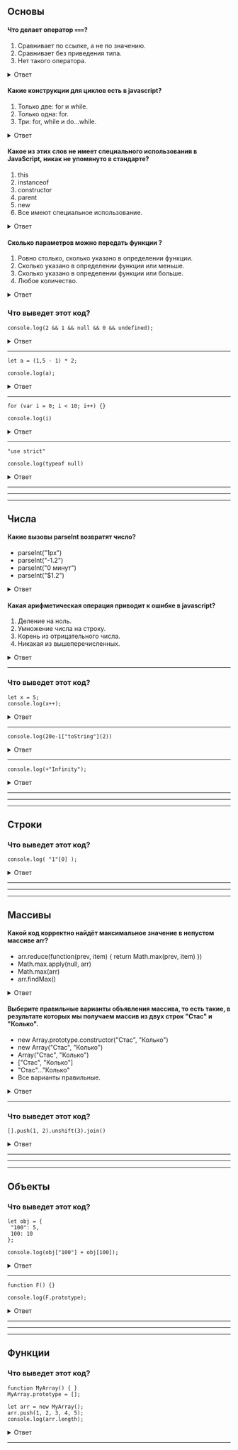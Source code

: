 ## Основы

#### Что делает оператор `===`?

1. Сравнивает по ссылке, а не по значению.
2. Сравнивает без приведения типа.
3. Нет такого оператора.

<details>
  <summary>Ответ</summary>

❌ Сравнивает по ссылке, а не по значению.

✅ Сравнивает без приведения типа.

❌ Нет такого оператора.

</details>

#### Какие конструкции для циклов есть в javascript?

1. Только две: for и while.
2. Только одна: for.
3. Три: for, while и do...while.

<details>
  <summary>Ответ</summary>

❌ Только две: for и while.

❌ Только одна: for.

✅ Три: for, while и do...while.

for — классический цикл с инициализацией, условием и инкрементом.

while — цикл, который выполняется, пока условие истинно.

do...while — похоже на while, но проверка условия выполняется после тела цикла, что гарантирует его выполнение хотя бы один раз.

</details>

#### Какое из этих слов не имеет специального использования в JavaScript, никак не упомянуто в стандарте?

1. this
2. instanceof
3. constructor
4. parent
5. new
6. Все имеют специальное использование.

<details>
  <summary>Ответ</summary>

❌ this

❌ instanceof

❌ constructor

✅ parent

❌ new

❌ Все имеют специальное использование.

</details>

#### Сколько параметров можно передать функции ?

1. Ровно столько, сколько указано в определении функции.
2. Сколько указано в определении функции или меньше.
3. Сколько указано в определении функции или больше.
4. Любое количество.

<details>
  <summary>Ответ</summary>
❌ Ровно столько, сколько указано в определении функции.

❌ Сколько указано в определении функции или меньше.

❌ Сколько указано в определении функции или больше.

✅ Любое количество. В JavaScript функции могут принимать любое количество аргументов, независимо от того, сколько параметров указано в их определении. Если передать больше аргументов, чем указано, дополнительные аргументы будут доступны в массиве arguments, а если меньше — неиспользуемые параметры будут просто undefined. Это создает сложности при разработке, поскольку разработчик должен быть внимателен к количеству и типам передаваемых аргументов.

Вот пример:

```
function print(x, y) {
  console.log(x, y);
  console.log(arguments);
}

print(10, 20, 30);
```

Результат:

```
10 20
[Arguments] { '0': 10, '1': 20, '2': 30 }
```

</details>

### Что выведет этот код?

```
console.log(2 && 1 && null && 0 && undefined);
```

<details>
  <summary>Ответ</summary>

Оператор `&&` возвращает последние истинное значение или первое ложное, если истинных не было. Поэтому `null`.

</details>

---

```
let a = (1,5 - 1) * 2;

console.log(a);
```

<details>
  <summary>Ответ</summary>

В этом коде `let a = (1,5 - 1) * 2;` используется оператор запятая `,` в выражении. Оператор запятая возвращает последнее значение в списке.

Таким образом, `(1, 5 - 1)` вычисляется как:

1. Сначала выполняется `1` (результат игнорируется),
2. Затем выполняется `5 - 1`, что равно `4`.
   После этого, в результате будет `a = 4 * 2;`, что равно `8`.

Поэтому код выведет `8`.

</details>

---

```
for (var i = 0; i < 10; i++) {}

console.log(i)
```

<details>
  <summary>Ответ</summary>
 
Переменная `i` объявлена с помощью `var`, что делает ее доступной не только внутри цикла, но и за его пределами. В итоге, когда вы выполните `console.log(i)` после цикла, в консоли будет выведено `10`, так как цикл завершился, и значение `i` инкрементировалось до 10.

Это связано с тем, что `var` имеет функциональную область видимости (или глобальную, если объявлена вне функции), а не блочную область видимости, как у `let` и `const`.

</details>

---

```
"use strict"

console.log(typeof null)
```

<details>
  <summary>Ответ</summary>
 
`object` - ведь это давняя ошибка языка. огромное количество пакетов, решений и библиотек написано с учетом этой ошибки. Так просто ее не исправить.

</details>

---

---

---

## Числа

#### Какие вызовы parseInt возвратят число?

- parseInt("1px")
- parseInt("-1.2")
- parseInt("0 минут")
- parseInt("$1.2")

<details>
  <summary>Ответ</summary>

✅ parseInt("1px"): Вернет `1`

✅ parseInt("-1.2"): Вернет `-1`

✅ parseInt("0 минут"): Вернет `0`

❌ `parseInt("$1.2")`: вернет `NaN`. Символ `$` не является цифрой, поэтому число не извлекается.

</details>

#### Какая арифметическая операция приводит к ошибке в javascript?

1. Деление на ноль.
2. Умножение числа на строку.
3. Корень из отрицательного числа.
4. Никакая из вышеперечисленных.

<details>
  <summary>Ответ</summary>

❌ Деление на ноль: При делении на ноль результат будет `Infinity` или `-Infinity`, а не ошибка. Например, `5 / 0` вернёт `Infinity`.

❌ Умножение числа на строку. Результатом будет `NaN` (Not-a-Number), но это не ошибка.

❌ Корень из отрицательного числа. При выполнении этого операции JavaScript вернёт `NaN`, но тоже без ошибки.

✅ Никакая из вышеперечисленных.

</details>

---

### Что выведет этот код?

```
let x = 5;
console.log(x++);
```

<details>
  <summary>Ответ</summary>

Оператор постфиксного инкремента `++` сначала возвращает текущее значение переменной `x`, а затем увеличивает ее на `1`. Таким образом, в `console.log` передается `5`, а само значение `x` после этого станет `6`.

</details>

---

```
console.log(20e-1["toString"](2))
```

<details>
  <summary>Ответ</summary>

`20e-1` — это научная нотация, которая означает 20 × 10<sup>-1</sup> = 2.
Затем `2['toString'](2)` вызывает метод `toString` для числа `2`, преобразуя его в строку в двоичной системе счисления. В двоичной системе число `2` представляется как `10`.
Поэтому результат — `10`.

</details>

---

```
console.log(+"Infinity");
```

<details>
  <summary>Ответ</summary>

Оператор `+` в данном контексте используется для явного приведения типа (преобразования). Он пытается преобразовать строку `"Infinity"` в число, и результатом будет число, представляющее бесконечность (в JavaScript это именно `Infinity`).

</details>

---

---

---

## Строки

### Что выведет этот код?

```
console.log( "1"[0] );
```

<details>
  <summary>Ответ</summary>
  
  Выведет `"1"`.
  
</details>

---

---

---

## Массивы

#### Какой код корректно найдёт максимальное значение в непустом массиве arr?

- arr.reduce(function(prev, item) { return Math.max(prev, item) })
- Math.max.apply(null, arr)
- Math.max(arr)
- arr.findMax()

<details>
  <summary>Ответ</summary>

✅ arr.reduce(function(prev, item) { return Math.max(prev, item) })

Этот код верный. Он проходит по массиву, сравнивая элементы и возвращая максимальное значение.

✅ Math.max.apply(null, arr)

Это также корректный способ. Он использует метод `Math.max` с `apply`, что позволяет передать элементы массива как отдельные аргументы.

❌ Math.max(arr)

Этот код некорректен, так как `Math.max` не принимает массив в качестве аргумента. Это вызовет ошибку.

❌ arr.findMax()

Этот вызов не является стандартным методом для массива в JavaScript и вызовет ошибку, если метод `findMax` не определён заранее.

</details>

#### Выберите правильные варианты объявления массива, то есть такие, в результате которых мы получаем массив из двух строк "Стас" и "Колько".

- new Array.prototype.constructor("Стас", "Колько")
- new Array("Стас", "Колько")
- Array("Стас", "Колько")
- ["Стас", "Колько"]
- "Стас"..."Колько"
- Все варианты правильные.

<details>
  <summary>Ответ</summary>
 
✅ new Array.prototype.constructor("Стас", "Колько")

✅ new Array("Стас", "Колько")

✅ Array("Стас", "Колько")

✅ ["Стас", "Колько"]

❌ "Стас".."Колько": Это синтаксически неверно. В JavaScript два точек подряд интерпретируются как попытка вызывать метод на числе или как ошибочный синтаксис.

❌ Все варианты правильные

</details>

---

### Что выведет этот код?

```
[].push(1, 2).unshift(3).join()
```

<details>
  <summary>Ответ</summary>
  
  Метод `push` добавляет в массив 1 и 2, а затем возвращает новую длину массива (число). 
  Поэтому попытка применить `unshift` к этому числу приводит к ошибке, так как `unshift` нельзя вызвать на числовом значении.
  
</details>

---

---

---

## Объекты

### Что выведет этот код?

```
let obj = {
 "100": 5,
 100: 10
};

console.log(obj["100"] + obj[100]);
```

<details>
  <summary>Ответ</summary>
 
  Ключи в объекте JavaScript приводятся к строкам, поэтому и 100, и "100" ссылаются на одно и то же свойство. При создании объекта obj значение 5 перезаписывается на 10, и выражение obj["100"] + obj[100] равно `20`.
</details>

---

```
function F() {}

console.log(F.prototype);
```

<details>
  <summary>Ответ</summary>

Когда вы объявляете функцию в JavaScript, автоматически создается объект, называемый прототипом этой функции, который можно использовать для добавления свойств и методов, доступных всем экземплярам, созданным с помощью этой функции (например, через оператор `new`). `F.prototype` - это обычный объект. Поэтому выведет `{}`.

</details>

---

---

---

## Функции

### Что выведет этот код?

```
function MyArray() { }
MyArray.prototype = [];

let arr = new MyArray();
arr.push(1, 2, 3, 4, 5);
console.log(arr.length);
```

<details>
  <summary>Ответ</summary>
 
  Выведет `5`.
</details>

---
